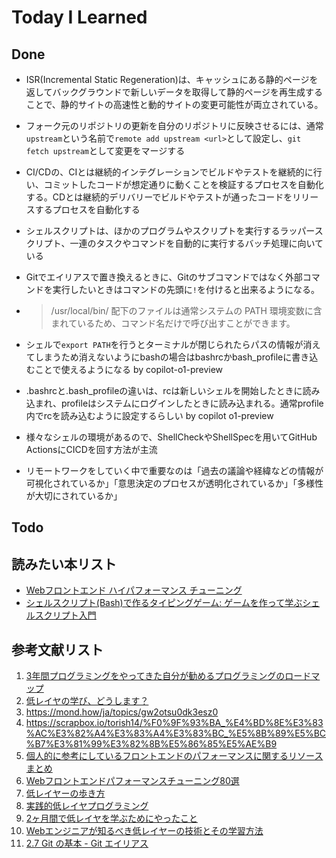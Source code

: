 # Today I Learned

## Done
- ISR(Incremental Static Regeneration)は、キャッシュにある静的ページを返してバックグラウンドで新しいデータを取得して静的ページを再生成することで、静的サイトの高速性と動的サイトの変更可能性が両立されている。
- フォーク元のリポジトリの更新を自分のリポジトリに反映させるには、通常`upstream`という名前で`remote add upstream <url>`として設定し、`git fetch upstream`として変更をマージする
- CI/CDの、CIとは継続的インテグレーションでビルドやテストを継続的に行い、コミットしたコードが想定通りに動くことを検証するプロセスを自動化する。CDとは継続的デリバリーでビルドやテストが通ったコードをリリースするプロセスを自動化する
- シェルスクリプトは、ほかのプログラムやスクリプトを実行するラッパースクリプト、一連のタスクやコマンドを自動的に実行するバッチ処理に向いている
- Gitでエイリアスで置き換えるときに、Gitのサブコマンドではなく外部コマンドを実行したいときはコマンドの先頭に`!`を付けると出来るようになる。
- > /usr/local/bin/ 配下のファイルは通常システムの PATH 環境変数に含まれているため、コマンド名だけで呼び出すことができます。

- シェルで`export PATH`を行うとターミナルが閉じられたらパスの情報が消えてしまうため消えないようにbashの場合はbashrcかbash_profileに書き込むことで使えるようになる by copilot-o1-preview
- .bashrcと.bash_profileの違いは、rcは新しいシェルを開始したときに読み込まれ、profileはシステムにログインしたときに読み込まれる。通常profile内でrcを読み込むように設定するらしい by copilot o1-preview
- 様々なシェルの環境があるので、ShellCheckやShellSpecを用いてGitHub ActionsにCICDを回す方法が主流
- リモートワークをしていく中で重要なのは「過去の議論や経緯などの情報が可視化されているか」「意思決定のプロセスが透明化されているか」「多様性が大切にされているか」

## Todo

## 読みたい本リスト
- [Webフロントエンド ハイパフォーマンス チューニング](https://amzn.asia/d/h9n1Z9H)
- [シェルスクリプト(Bash)で作るタイピングゲーム: ゲームを作って学ぶシェルスクリプト入門](https://amzn.asia/d/4sHQKZ6)

## 参考文献リスト
1. [3年間プログラミングをやってきた自分が勧めるプログラミングのロードマップ](https://note.com/tai_epoch/n/n8adad85c69f9)
2. [低レイヤの学び、どうします？](https://knowledge.sakura.ad.jp/36865/)
3. https://mond.how/ja/topics/gw2otsu0dk3esz0
4. https://scrapbox.io/torish14/%F0%9F%93%BA_%E4%BD%8E%E3%83%AC%E3%82%A4%E3%83%A4%E3%83%BC_%E5%8B%89%E5%BC%B7%E3%81%99%E3%82%8B%E5%86%85%E5%AE%B9
5. [個人的に参考にしているフロントエンドのパフォーマンスに関するリソースまとめ](https://zenn.dev/k_sato/articles/736163db6a0435)
6. [Webフロントエンドパフォーマンスチューニング80選](https://qiita.com/nuko-suke/items/50ba4e35289e98d95753)
7. [低レイヤーの歩き方](https://rkx1209.hatenablog.com/entry/2016/12/25/141543)
8. [実践的低レイヤプログラミング](https://tanakamura.github.io/pllp/docs/)
9. [2ヶ月間で低レイヤを学ぶためにやったこと](https://blog.ymeguro.com/entry/study_computer_systems)
10. [Webエンジニアが知るべき低レイヤーの技術とその学習方法](https://qiita.com/takugi/items/9de03b264fced76eb767)
11. [2.7 Git の基本 - Git エイリアス](https://git-scm.com/book/ja/v2/Git-%E3%81%AE%E5%9F%BA%E6%9C%AC-Git-%E3%82%A8%E3%82%A4%E3%83%AA%E3%82%A2%E3%82%B9)